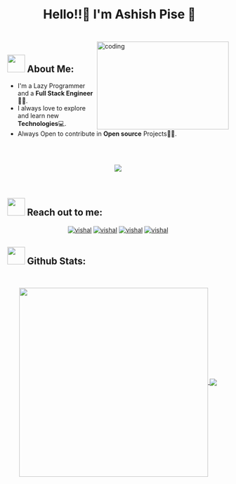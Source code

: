 # <p align="center">️ **Hello!!:wave: I'm Ashish Pise** 🚀️</p>

</br>
<img align="right" alt="coding" width="300" height="200"  src="https://c.tenor.com/41I-iMyClCgAAAAd/programmer-programming.gif">

## <img src="https://c.tenor.com/NCRHhqkXrJYAAAAi/programmers-go-internet.gif" width="40" > **About Me:**

- I'm a Lazy Programmer and a **Full Stack Engineer👨‍💻**.
- I always love to explore and learn new **Technologies**💻.
- Always Open to contribute in **Open source** Projects👨‍💻.

</br>
</br>
<p align="center">
   <img align="center" src="https://github-readme-streak-stats.herokuapp.com/?user=AshishisLiquid&theme=radical&hide_border=true"/>
</p>

</br>

## <img src="https://media.giphy.com/media/LnQjpWaON8nhr21vNW/giphy.gif" width="40"> **Reach out to me:**

<p align="center">
<a href="https://www.linkedin.com/in/ashishpise/" target="blank"><img align="center" src="https://img.shields.io/badge/-LinkedIn-0e76a8?logoWidth=40style=flat-square&logo=Linkedin&logoColor=white" alt="vishal" /></a>
<a href="https://github.com/AshishisLiquid" target="blank"><img align="center" src="https://img.shields.io/badge/Website-3b5998?logoWidth=40style=flat-square&logo=google-chrome&logoColor=white" alt="vishal" /></a>
<a href="https://twitter.com/AshishisEiscue" target="blank"><img align="center" src="https://img.shields.io/badge/-Twitter-00acee?logoWidth=40style=flat-square&logo=Twitter&logoColor=white" alt="vishal" /></a>
<a href="mailto:ashishpise111@gmail.com" target="blank"><img align="center" src="https://img.shields.io/badge/-Gmail-EA4335?logoWidth=40style=flat-square&logo=Gmail&logoColor=white" alt="vishal" /></a>

</p>

## <img src="https://media.giphy.com/media/ZCN6F3FAkwsyOGU2RS/giphy.gif" width="40"> **Github Stats:**

</br>
<p align="center">
 <a href="https://github.com/AshishisLiquid">
  <img width="430" align="center" src="https://github-readme-stats.vercel.app/api?username=AshishisLiquid&show_icons=true&theme=radical&count_private=true">
 </a>

 <a href="https://github.com/AshishisLiquid">
   <img align="center" src="https://github-readme-stats.anuraghazra1.vercel.app/api/top-langs/?username=AshishisLiquid&layout=compact&theme=radical&langs_count=6" />
 </a>
</p>
